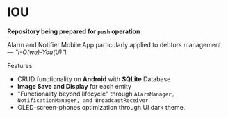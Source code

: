 # IOU

**Repository being prepared for `push` operation**

Alarm and Notifier Mobile App particularly applied to debtors management — *"I-O(we)-You(U)"*!

Features:
- CRUD functionality on **Android** with **SQLite** Database
- **Image Save and Display** for each entity
- "Functionality beyond lifecycle" through `AlarmManager, NotificationManager, and BroadcastReceiver`
- OLED-screen-phones optimization through UI dark theme.







